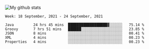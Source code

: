 ![My github stats](https://github-readme-stats.vercel.app/api?username=romvoid95&theme=gruvbox&include_all_commits=true&show_icons=true")

<!--START_SECTION:waka-->
```text
Week: 18 September, 2021 - 24 September, 2021

Java         24 hrs 45 mins  ██████████████████▓░░░░░░   75.14 % 
Groovy       7 hrs 51 mins   ██████░░░░░░░░░░░░░░░░░░░   23.85 % 
JSON         8 mins          ░░░░░░░░░░░░░░░░░░░░░░░░░   00.41 % 
XML          4 mins          ░░░░░░░░░░░░░░░░░░░░░░░░░   00.23 % 
Properties   4 mins          ░░░░░░░░░░░░░░░░░░░░░░░░░   00.23 % 
```
<!--END_SECTION:waka-->
